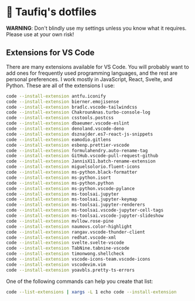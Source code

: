 # :banana: Taufiq's dotfiles

**WARNING**: Don't blindly use my settings unless you know what it requires. Please use at your own risk!

## Extensions for VS Code

There are many extensions available for VS Code. You will probably want to add ones for frequently used programming languages, and the rest are personal preferences. I work mostly in JavaScript, React, Svelte, and Python. These are all of the extensions I use:

```bash
code --install-extension antfu.iconify
code --install-extension bierner.emojisense
code --install-extension bradlc.vscode-tailwindcss
code --install-extension ChakrounAnas.turbo-console-log
code --install-extension csstools.postcss
code --install-extension dbaeumer.vscode-eslint
code --install-extension denoland.vscode-deno
code --install-extension dsznajder.es7-react-js-snippets
code --install-extension eamodio.gitlens
code --install-extension esbenp.prettier-vscode
code --install-extension formulahendry.auto-rename-tag
code --install-extension GitHub.vscode-pull-request-github
code --install-extension JannisX11.batch-rename-extension
code --install-extension miguelsolorio.fluent-icons
code --install-extension ms-python.black-formatter
code --install-extension ms-python.isort
code --install-extension ms-python.python
code --install-extension ms-python.vscode-pylance
code --install-extension ms-toolsai.jupyter
code --install-extension ms-toolsai.jupyter-keymap
code --install-extension ms-toolsai.jupyter-renderers
code --install-extension ms-toolsai.vscode-jupyter-cell-tags
code --install-extension ms-toolsai.vscode-jupyter-slideshow
code --install-extension mvllow.rose-pine
code --install-extension naumovs.color-highlight
code --install-extension rangav.vscode-thunder-client
code --install-extension redhat.vscode-xml
code --install-extension svelte.svelte-vscode
code --install-extension TabNine.tabnine-vscode
code --install-extension timonwong.shellcheck
code --install-extension vscode-icons-team.vscode-icons
code --install-extension vscodevim.vim
code --install-extension yoavbls.pretty-ts-errors
```

One of the following commands can help you create that list:

```bash
code --list-extensions | xargs -L 1 echo code --install-extension
```
